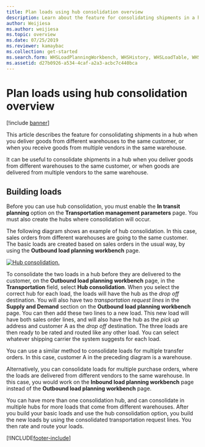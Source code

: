 ```yaml
---
title: Plan loads using hub consolidation overview
description: Learn about the feature for consolidating shipments in a hub when you deliver goods from different warehouses to the same customer.
author: Weijiesa
ms.author: weijiesa
ms.topic: overview
ms.date: 07/25/2019
ms.reviewer: kamaybac
ms.collection: get-started
ms.search.form: WHSLoadPlanningWorkbench, WHSHistory, WHSLoadTable, WHSLoadPlanningListPage, TMSParameters, WHSOutboundLoadPlanningWorkbench, WHSInboundLoadPlanningWorkbench
ms.assetid: d27b0926-a534-4caf-a2a3-acbc7c440bca
---
```


# Plan loads using hub consolidation overview

[!include [banner](../includes/banner.md)]

This article describes the feature for consolidating shipments in a hub when you deliver goods from different warehouses to the same customer, or when you receive goods from multiple vendors in the same warehouse.

It can be useful to consolidate shipments in a hub when you deliver goods from different warehouses to the same customer, or when goods are delivered from multiple vendors to the same warehouse.

## Building loads

Before you can use hub consolidation, you must enable the **In transit planning** option on the **Transportation management parameters** page. You must also create the hubs where consolidation will occur.

The following diagram shows an example of hub consolidation. In this case, sales orders from different warehouses are going to the same customer. The basic loads are created based on sales orders in the usual way, by using the **Outbound load planning workbench** page.

[![Hub consolidation.](./media/hubconsol.jpg)](./media/hubconsol.jpg)

To consolidate the two loads in a hub before they are delivered to the customer, on the **Outbound load planning workbench** page, in the **Transportation** field, select **Hub consolidation**. When you select the correct hub for each load, the loads will have the hub as the *drop off* destination. You will also have two *transportation request lines* in the **Supply and Demand** section on the **Outbound load planning workbench** page. You can then add these two lines to a new load. This new load will have both sales order lines, and will also have the hub as the *pick up* address and customer A as the *drop off* destination. The three loads are then ready to be rated and routed like any other load. You can select whatever shipping carrier the system suggests for each load.

You can use a similar method to consolidate loads for multiple transfer orders. In this case, customer A in the preceding diagram is a warehouse.

Alternatively, you can consolidate loads for multiple purchase orders, where the loads are delivered from different vendors to the same warehouse. In this case, you would work on the **Inbound load planning workbench** page instead of the **Outbound load planning workbench** page.

You can have more than one consolidation hub, and can consolidate in multiple hubs for more loads that come from different warehouses. After you build your basic loads and use the hub consolidation option, you build the new loads by using the consolidated transportation request lines. You then rate and route your loads.

[!INCLUDE[footer-include](../../includes/footer-banner.md)]